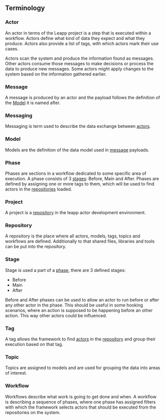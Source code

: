 ## Terminology

### Actor

An actor in terms of the Leapp project is a step that is executed within a workflow.
Actors define what kind of data they expect and what they produce. Actors also
provide a list of tags, with which actors mark their use cases.

Actors scan the system and produce the information found as messages.
Other actors consume those messages to make decisions or process the data
to produce new messages.
Some actors might apply changes to the system based on the information gathered earlier.

### Message

A message is produced by an actor and the payload follows the definition of the [Model](#model)
it is named after.

### Messaging

Messaging is term used to describe the data exchange between [actors](#actor).

### Model

Models are the definition of the data model used in [message](#message) payloads.

### Phase

Phases are sections in a workflow dedicated to some specific area of execution.
A phase consists of 3 [stages](#stage): Before, Main and After.
Phases are defined by assigning one or more tags to them, which will be used
to find actors in the [repositories](#repository) loaded.

### Project

A project is a [repository](#repository) in the leapp actor development environment.

### Repository

A repository is the place where all actors, models, tags, topics and workflows are defined.
Additionally to that shared files, libraries and tools can be put into the repository.

### Stage

Stage is used a part of a [phase](#phase), there are 3 defined stages:
- Before
- Main
- After

Before and After phases can be used to allow an actor to run before or after any
other actor in the phase. This should be useful in some hooking scenarios, where
an action is supposed to be happening before an other action. This way other
actors could be influenced.

### Tag

A tag allows the framework to find [actors](#actor) in the [repository](#repository)
and group their execution based on that tag.

### Topic

Topics are assigned to models and are used for grouping the data into areas of interest.

### Workflow

Workflows describe what work is going to get done and when. A workflow is describing a sequence of phases,
where one phase has assigned filters with which the framework selects actors that should be executed from
the repositories on the system.

